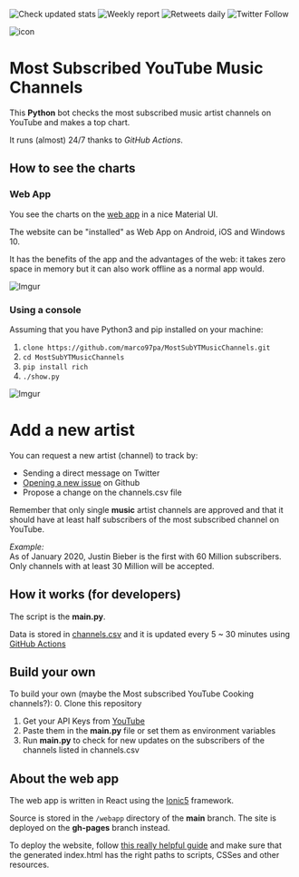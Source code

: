![Check updated stats](https://github.com/marco97pa/MostSubYTMusicChannels/workflows/Check%20updated%20stats/badge.svg)
![Weekly report](https://github.com/marco97pa/MostSubYTMusicChannels/workflows/Weekly%20report/badge.svg)
![Retweets daily](https://github.com/marco97pa/MostSubYTMusicChannels/workflows/Retweets%20daily/badge.svg)
![Twitter Follow](https://img.shields.io/twitter/follow/mostSubYTMusic?style=social)

![icon](https://pbs.twimg.com/profile_images/1321082040842887168/ndA1-fPV_200x200.jpg)

# Most Subscribed YouTube Music Channels

This **Python** bot checks the most subscribed music artist channels on YouTube and makes a top chart.

It runs (almost) 24/7 thanks to *GitHub Actions*.


## How to see the charts

### Web App

You see the charts on the [web app](https://marco97pa.github.io/MostSubYTMusicChannels/) in a nice Material UI.

The website can be "installed" as Web App on Android, iOS and Windows 10.

It has the benefits of the app and the advantages of the web: it takes zero space in memory but it can also work offline as a normal app would.

![Imgur](https://imgur.com/vKQvMhM.jpg)

### Using a console

Assuming that you have Python3 and pip installed on your machine:
1. `clone https://github.com/marco97pa/MostSubYTMusicChannels.git`
2. `cd MostSubYTMusicChannels`
3. `pip install rich`
4. `./show.py` 

![Imgur](https://imgur.com/8w0X2oc.jpg)

# Add a new artist
You can request a new artist (channel) to track by:
- Sending a direct message on Twitter
- [Opening a new issue](https://github.com/marco97pa/MostSubYTMusicChannels/issues/new) on Github
- Propose a change on the channels.csv file

Remember that only single **music** artist channels are approved and that it should have at least half subscribers of the most subscribed channel on YouTube.

*Example:*  
As of January 2020, Justin Bieber is the first with 60 Million subscribers.  
Only channels with at least 30 Million will be accepted.

## How it works (for developers)

The script is the **main.py**.

Data is stored in [channels.csv](https://github.com/marco97pa/MostSubYTMusicChannels/blob/master/channels.csv) and it is updated every 5 ~ 30 minutes using [GitHub Actions](https://github.com/marco97pa/MostSubYTMusicChannels/blob/master/.github/workflows/)


## Build your own
To build your own (maybe the Most subscribed YouTube Cooking channels?):
0. Clone this repository
1. Get your API Keys from [YouTube](https://developers.google.com/youtube/v3/getting-started)
2. Paste them in the **main.py** file or set them as environment variables
3. Run **main.py** to check for new updates on the subscribers of the channels listed in channels.csv 

## About the web app
The web app is written in React using the [Ionic5](https://ionicframework.com/) framework.

Source is stored in the `/webapp` directory of the **main** branch.
The site is deployed on the **gh-pages** branch instead.

To deploy the website, follow [this really helpful guide](https://github.com/gitname/react-gh-pages) and make sure that the generated index.html has the right paths to scripts, CSSes and other resources.
